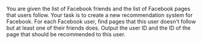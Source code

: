 You are given the list of Facebook friends and the list of Facebook pages that users follow. 
Your task is to create a new recommendation system for Facebook. 
For each Facebook user, find pages that this user doesn't follow but at least one of their friends does. 
Output the user ID and the ID of the page that should be recommended to this user.